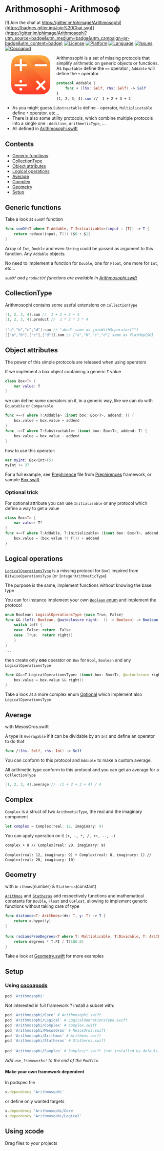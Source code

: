 # Arithmosophi - Arithmosoϕ

[![Join the chat at https://gitter.im/phimage/Arithmosophi](https://badges.gitter.im/Join%20Chat.svg)](https://gitter.im/phimage/Arithmosophi?utm_source=badge&utm_medium=badge&utm_campaign=pr-badge&utm_content=badge)
[![License](https://img.shields.io/badge/license-MIT-blue.svg?style=flat
            )](http://mit-license.org) [![Platform](http://img.shields.io/badge/platform-ios_osx-lightgrey.svg?style=flat
             )](https://developer.apple.com/resources/) [![Language](http://img.shields.io/badge/language-swift-orange.svg?style=flat
             )](https://developer.apple.com/swift) [![Issues](https://img.shields.io/github/issues/phimage/Arithmosophi.svg?style=flat
           )](https://github.com/phimage/Arithmosophi/issues) [![Cocoapod](http://img.shields.io/cocoapods/v/Arithmosophi.svg?style=flat)](http://cocoadocs.org/docsets/Arithmosophi/)

[<img align="left" src="logo-128x128.png" hspace="20">](#logo) Arithmosophi is a set of missing protocols that simplify arithmetic on generic objects or functions.
As `Equatable` define the `==` operator , `Addable` will define the `+` operator.
```swift
protocol Addable {
    func + (lhs: Self, rhs: Self) -> Self
}
[1, 2, 3, 4].sum //  1 + 2 + 3 + 4
```
- As you might guess `Substractable` define `-` operator, `Multiplicatable` define `*` operator, etc...
- There is also some utility protocols, which combine multiple protocols into a single one : `Additive`, `ArithmeticType`, ...
- All defined in [Arithmosophi.swift](Arithmosophi.swift)

## Contents ##
- [Generic functions](#generic-functions)
- [CollectionType](#collectiontype)
- [Object attributes](#object-attributes)
- [Logical operations](#logical-operations)
- [Average](#average)
- [Complex](#complex)
- [Geometry](#geometry)
- [Setup](#setup)

## Generic functions ##
Take a look at `sumOf` function
```swift
func sumOf<T where T:Addable, T:Initializable>(input : [T]) -> T {
    return reduce(input, T()) {$0 + $1}
}
```
Array of `Int`, `Double` and even `String` could be passed as argument to this function. Any `Addable` objects.

No need to implement a function for `Double`, one for `Float`, one more for `Int`, etc...

*`sumOf` and `productOf` functions are available in [Arithmosophi.swift](Arithmosophi.swift)*


## CollectionType ##
Arithmosophi contains some useful extensions on `CollectionType`
```swift
[1, 2, 3, 4].sum //  1 + 2 + 3 + 4
[1, 2, 3, 4].product //  1 * 2 * 3 * 4

["a","b","c","d"].sum // "abcd" same as joinWithSeparator("")
[["a","b"],["c"],["d"]].sum // ["a","b","c","d"] same as flatMap{$0}
```

## Object attributes ##
The power of this simple protocols are released when using operators

If we implement a box object containing a generic `T` value
```swift
class Box<T> {
	var value: T
}
```
we can define some operators on it, in a generic way, like we can do with `Equatable` or `Comparable`
```swift
func +=<T where T:Addable> (inout box: Box<T>, addend: T) {
    box.value = box.value + addend
}
func -=<T where T:Substractable> (inout box: Box<T>, addend: T) {
    box.value = box.value - addend
}
```
how to use this operator:
```swift
var myInt: Box<Int>(5)
myInt += 37
```

For a full example, see [Prephirence](https://github.com/phimage/Prephirences/blob/master/Prephirences/Preference.swift) file from [Prephirences](https://github.com/phimage/Prephirences) framework, or sample [Box.swift](Samples/Box.swift)

### Optional trick ###
For optional attribute you can use `Initializable` or any protocol which define a way to get a value
```swift
class Box<T> {
	var value: T?
}
func +=<T where T:Addable, T:Initializable> (inout box: Box<T>, addend: T) {
    box.value = (box.value ?? T()) + addend
}
```

## Logical operations  ##
[`LogicalOperationsType`](LogicalOperationsType.swift) is a missing protocol for `Bool` inspired from `BitwiseOperationsType` (or `IntegerArithmeticType`)

The purpose is the same, implement functions without knowing the base type

You can for instance implement your own [`Boolean` enum](Samples/Boolean.swift) and implement the protocol
```swift
enum Boolean: LogicalOperationsType {case True, False}
func && (left: Boolean, @autoclosure right:  () -> Boolean) -> Boolean {
    switch left {
    case .False: return .False
    case .True:  return right()
    }
}
...
```
then create only **one** operator on `Box` for `Bool`, `Boolean` and any `LogicalOperationsType`
```swift
func &&=<T:LogicalOperationsType> (inout box: Box<T>, @autoclosure right:  () -> TT) {
    box.value = box.value && right()
}
```

Take a look at a more complex enum [Optional](Samples/Optional.swift) which implement also `LogicalOperationsType`

## Average ##
with MesosOros.swift

A type is `Averagable` if it can be dividable by an `Int` and define an operator to do that
```swift
func /(lhs: Self, rhs: Int) -> Self
```
You can conform to this protocol and `Addable` to make a custom average.

All arithmetic type conform to this protocol and you can get an average for a `CollectionType`

```swift
[1, 2, 3, 4].average //  (1 + 2 + 3 + 4) / 4
```

## Complex ##
`Complex` is a struct of two `ArithmeticType`, the real and the imaginary component

```swift
let complex = Complex(real: 12, imaginary: 9)
```
You can apply operation on it `(+, -, *, /, ++, --, -)`
```
complex + 8 // Complex(real: 20, imaginary: 9)

Complex(real: 12, imaginary: 9) + Complex(real: 8, imaginary: 1) // Complex(real: 20, imaginary: 10)
```

## Geometry ##
with `Arithmos`(number) & `Statheros`(constant)

[`Arithmos`](Arithmos.swift) and [`Statheros`](Statheros.swift) add respectively functions and  mathematical constants for `Double`, `Float` and `CGFloat`, allowing to implement generic functions without taking care of type

```swift
func distance<T: Arithmos>(#x: T, y: T) -> T {
	return x.hypot(y)
}

func radiansFromDegrees<T where T: Multiplicable, T:Dividable, T: Arithmos, T: Statheros>(degrees: T) -> T {
	return degrees * T.PI / T(180.0)
}
```

Take a look at [Geometry.swift](Samples/Geometry.swift) for more examples

## Setup
### Using [cocoapods](http://cocoapods.org/) ##
```ruby
pod 'Arithmosophi'
```
Not interested in full framework ? install a subset with:
```ruby
pod 'Arithmosophi/Core' # Arithmosophi.swift
pod 'Arithmosophi/Logical' # LogicalOperationsType.swift
pod 'Arithmosophi/Complex' # Complex.swift
pod 'Arithmosophi/MesosOros' # MesosOros.swift
pod 'Arithmosophi/Arithmos' # Arithmos.swift
pod 'Arithmosophi/Statheros' # Statheros.swift

pod 'Arithmosophi/Samples' # Samples/*.swift (not installed by default)
```

*Add `use_frameworks!` to the end of the `Podfile`.*

#### Make your own framework dependent
In podspec file
```ruby
s.dependency 'Arithmosophi'
```
or define only wanted targets
```ruby
s.dependency 'Arithmosophi/Core'
s.dependency 'Arithmosophi/Logical'
```

## Using xcode ##
Drag files to your projects
